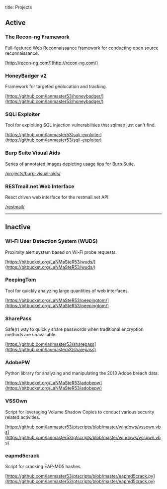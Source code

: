 title: Projects

## Active

### The Recon-ng Framework

Full-featured Web Reconnaissance framework for conducting open source reconnaissance.

[http://recon-ng.com/](http://recon-ng.com/)

### HoneyBadger v2

Framework for targeted geolocation and tracking.

[https://github.com/lanmaster53/honeybadger/](https://github.com/lanmaster53/honeybadger/)

### SQLi Exploiter

Tool for exploiting SQL injection vulnerabilities that sqlmap just can't find.

[https://github.com/lanmaster53/sqli-exploiter](https://github.com/lanmaster53/sqli-exploiter)

### Burp Suite Visual Aids

Series of annotated images depicting usage tips for Burp Suite.

[/projects/burp-visual-aids/](/projects/burp-visual-aids/)

### RESTmail.net Web Interface

React driven web interface for the restmail.net API

[/restmail/](/restmail/)

---

## Inactive

### Wi-Fi User Detection System (WUDS)

Proximity alert system based on Wi-Fi probe requests.

[https://bitbucket.org/LaNMaSteR53/wuds/](https://bitbucket.org/LaNMaSteR53/wuds/)

### PeepingTom

Tool for quickly analyzing large quantities of web interfaces.

[https://bitbucket.org/LaNMaSteR53/peepingtom/](https://bitbucket.org/LaNMaSteR53/peepingtom/)

### SharePass

Safe(r) way to quickly share passwords when traditional encryption methods are unavailable.

[https://github.com/lanmaster53/sharepass](https://github.com/lanmaster53/sharepass)

### AdobePW

Python library for analyzing and manipulating the 2013 Adobe breach data.

[https://bitbucket.org/LaNMaSteR53/adobepw](https://bitbucket.org/LaNMaSteR53/adobepw)

### VSSOwn

Script for leveraging Volume Shadow Copies to conduct various security related activities.

[https://github.com/lanmaster53/ptscripts/blob/master/windows/vssown.vbs](https://github.com/lanmaster53/ptscripts/blob/master/windows/vssown.vbs)

### eapmd5crack

Script for cracking EAP-MD5 hashes.

[https://github.com/lanmaster53/ptscripts/blob/master/eapmd5crack.py](https://github.com/lanmaster53/ptscripts/blob/master/eapmd5crack.py)
